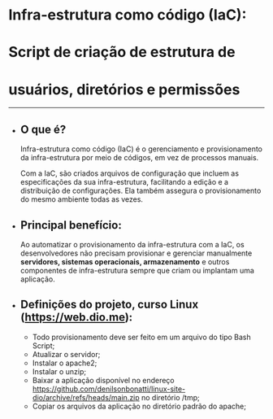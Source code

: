 # Infra-estrutura como código (IaC):
# Script de criação de estrutura de 
# usuários, diretórios e permissões
_______
* ## O que é?
  Infra-estrutura como código (IaC) é o gerenciamento e provisionamento da infra-estrutura por meio de códigos, em vez de processos manuais.

  Com a IaC, são criados arquivos de configuração que incluem as especificações da sua infra-estrutura, facilitando a edição e a distribuição de configurações.
  Ela também assegura o provisionamento do mesmo ambiente todas as vezes. 

* ## Principal benefício:
  Ao automatizar o provisionamento da infra-estrutura com a IaC, os desenvolvedores não precisam provisionar e gerenciar manualmente **servidores, sistemas
  operacionais, armazenamento** e outros componentes de infra-estrutura sempre que criam ou implantam uma aplicação.

* ## Definições do projeto, curso Linux (<https://web.dio.me>):
  - Todo provisionamento deve ser feito em um arquivo do tipo Bash Script;
  - Atualizar o servidor;
  - Instalar o apache2;
  - Instalar o unzip;
  - Baixar a aplicação disponível no endereço https://github.com/denilsonbonatti/linux-site-dio/archive/refs/heads/main.zip no diretório /tmp;
  - Copiar os arquivos da aplicação no diretório padrão do apache;




